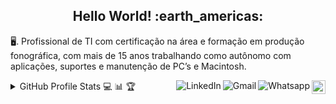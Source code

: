 <h2 align="center">Hello World! :earth_americas:</h2>

🖥.   Profissional de TI com certificação na área e formação em produção fonográfica, com mais de 15 anos trabalhando como autônomo com aplicações, suportes e manutenção de PC’s e Macintosh.

<a href="https://github.com/brunodiascultural">
    <img src="https://img.shields.io/github/followers/brunodiascultural?label=follow&style=social" height="22" title="Follow me" align="right" alt="GitHub">
</a>

<a href="https://api.whatsapp.com/send?phone=5581997330479">
    <img src="https://img.shields.io/badge/-Whatsapp-4CA143?style=flat&labelColor=4CA143&logo=whatsapp&logoColor=white" title="Text me" align="right" alt="Whatsapp">
</a>

<a href="mailto:brunodiascultural@gmail.com">
    <img src="https://img.shields.io/badge/-Gmail-c14438?style=flat&logo=Gmail&logoColor=white" title="Send me an email" align="right" alt="Gmail">
</a>

<a href="https://www.linkedin.com/in/brunodiascultural/">
    <img src="https://img.shields.io/badge/-LinkedIn-blue?style=flat&logo=Linkedin&logoColor=white" title="My Social Network" align="right" alt="LinkedIn">
</a>

<details>
    <summary align="left">GitHub Profile Stats 💻 📊 🏆</summary>
    <img 
         src="https://github-readme-stats.vercel.app/api/top-langs/?username=brunodiascultural&langs_count=8&layout=compact&theme=gruvbox" 
         align="left" 
         width="365px" 
         height="210" 
    /> 
    <img 
         src="https://github-readme-stats.vercel.app/api?username=brunodiascultural&show_icons=true&theme=gruvbox"
         width="465px" 
         height="210" 
    />
    <img 
         src="https://github-profile-trophy.vercel.app/?username=brunodiascultural&column=7&theme=gruvbox&no-frame=true" 
         width="1200px" 
    /> 
</details>










<!--
**brunodiascultural/brunodiascultural** is a ✨ _special_ ✨ repository because its `README.md` (this file) appears on your GitHub profile.
### Hi there 👋
Here are some ideas to get you started:

- 🔭 I’m currently working on ...
- 🌱 I’m currently learning ...
- 👯 I’m looking to collaborate on ...
- 🤔 I’m looking for help with ...
- 💬 Ask me about ...
- 📫 How to reach me: ...
- 😄 Pronouns: ...
- ⚡ Fun fact: ...
-->

